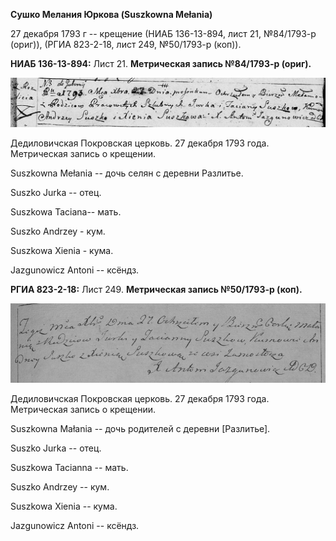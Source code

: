 **Сушко Мелания Юркова (Suszkowna Mełania)**

27 декабря 1793 г -- крещение (НИАБ 136-13-894, лист 21, №84/1793-р
(ориг)), (РГИА 823-2-18, лист 249, №50/1793-р (коп)).

**НИАБ 136-13-894:** Лист 21. **Метрическая запись №84/1793-р (ориг).**

![](./media/b0ae487a3114a233d61600b5d4d94b2a332ff40e.png)

Дедиловичская Покровская церковь. 27 декабря 1793 года. Метрическая
запись о крещении.

Suszkowna Mełania -- дочь селян с деревни Разлитье.

Suszko Jurka -- отец.

Suszkowa Taсiana-- мать.

Suszko Andrzey - кум.

Suszkowa Xienia - кума.

Jazgunowicz Antoni -- ксёндз.

**РГИА 823-2-18:** Лист 249. **Метрическая запись №50/1793-р (коп).**

![](./media/5891b6278e9e3f122eba9e18a1de3169d94b8455.png)

Дедиловичская Покровская церковь. 27 декабря 1793 года. Метрическая
запись о крещении.

Suszkowna Małania -- дочь родителей с деревни \[Разлитье\].

Suszko Jurka -- отец.

Suszkowa Tacianna -- мать.

Suszko Andrzey -- кум.

Suszkowa Xienia -- кума.

Jazgunowicz Antoni -- ксёндз.
